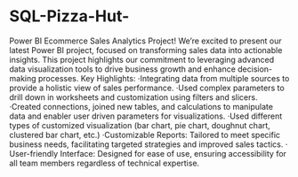 # SQL-Pizza-Hut-
Power BI Ecommerce Sales Analytics Project!
We’re excited to present our latest Power BI project, focused on transforming sales data into actionable insights. This project highlights our commitment to leveraging advanced data visualization tools to drive business growth and enhance decision-making processes.
Key Highlights:
·Integrating data from multiple sources to provide a holistic view of sales performance.
·Used complex parameters to drill down in worksheets and customization using filters and slicers.
·Created connections, joined new tables, and calculations to manipulate data and enabler user driven parameters for visualizations.
·Used different types of customized visualization (bar chart, pie chart, doughnut chart, clustered bar chart, etc.)
·Customizable Reports: Tailored to meet specific business needs, facilitating targeted strategies and improved sales tactics.
· User-friendly Interface: Designed for ease of use, ensuring accessibility for all team members regardless of technical expertise.
